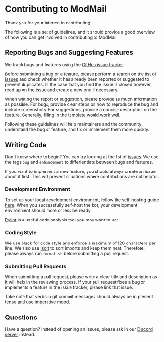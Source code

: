 # Contributing to ModMail

Thank you for your interest in contributing!

The following is a set of guidelines, and it should provide a good overview of how you can get involved in contributing to ModMail.

## Reporting Bugs and Suggesting Features

We track bugs and features using the [GitHub issue tracker](https://github.com/CHamburr/modmail/issues).

Before submitting a bug or a feature, please perform a search on the list of [issues](https://github.com/CHamburr/modmail/issues) and check whether it has already been reported or suggested to prevent duplicates. In the case that you find the issue is closed however, read up on the issue and create a new one if necessary.

When writing the report or suggestion, please provide as much information as possible. For bugs, provide clear steps on how to reproduce the bug and include screenshots. For suggestions, provide a concise description on the feature. Generally, filling in the template would work well.

Following these guidelines will help maintainers and the community understand the bug or feature, and fix or implement them more quickly.

## Writing Code

Don't know where to begin? You can try looking at the list of [issues](https://github.com/CHamburr/modmail/issues). We use the tags `bug` and `enhancement` to differientiate between bugs and features.

If you want to implement a new feature, you should always create an issue about it first. This will prevent situations where contributions are not helpful.

### Development Environment

To set up your local development environment, follow the self-hosting guide [here](https://github.com/CHamburr/modmail/blob/master/README.md). When you successfully self-host the bot, your development environment should more or less be ready.

[Pylint](https://www.pylint.org) is a useful code analysis tool you may want to use.

### Coding Style

We use [black](https://github.com/psf/black) for code style and enforce a maximum of 120 characters per line. We also use [isort](https://github.com/timothycrosley/isort) to sort imports and keep them neat. Therefore, please always run `format.sh` before submitting a pull request.

### Submitting Pull Requests

When submitting a pull request, please write a clear title and description as it will help in the reviewing process. If your pull request fixes a bug or implements a feature in the issue tracker, please link that issue.

Take note that verbs in git commit messages should always be in present tense and use imperative mood.

## Questions

Have a question? Instead of opening an issues, please ask in our [Discord server](https://discord.gg/wjWJwJB) instead.
